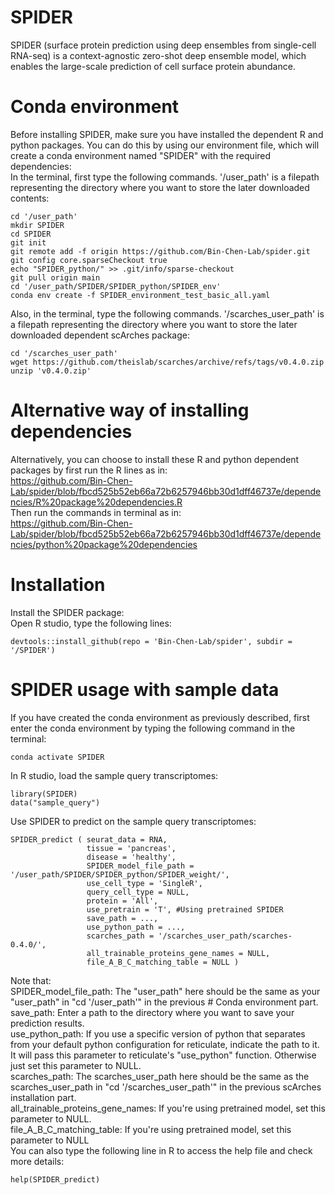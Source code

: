 # SPIDER
SPIDER (surface protein prediction using deep ensembles from single-cell RNA-seq) is a context-agnostic zero-shot deep ensemble model, which enables the large-scale prediction of cell surface protein abundance. 

# Conda environment
Before installing SPIDER, make sure you have installed the dependent R and python packages. You can do this by using our environment file, which will create a conda environment named "SPIDER" with the required dependencies: <br />
In the terminal, first type the following commands. '/user_path' is a filepath representing the directory where you want to store the later downloaded contents: <br />
```
cd '/user_path' 
mkdir SPIDER
cd SPIDER
git init
git remote add -f origin https://github.com/Bin-Chen-Lab/spider.git
git config core.sparseCheckout true
echo "SPIDER_python/" >> .git/info/sparse-checkout
git pull origin main
cd '/user_path/SPIDER/SPIDER_python/SPIDER_env'
conda env create -f SPIDER_environment_test_basic_all.yaml
```
Also, in the terminal, type the following commands. '/scarches_user_path' is a filepath representing the directory where you want to store the later downloaded dependent scArches package:
```
cd '/scarches_user_path' 
wget https://github.com/theislab/scarches/archive/refs/tags/v0.4.0.zip
unzip 'v0.4.0.zip'
```

# Alternative way of installing dependencies
Alternatively, you can choose to install these R and python dependent packages by first run the R lines as in: <br />
https://github.com/Bin-Chen-Lab/spider/blob/fbcd525b52eb66a72b6257946bb30d1dff46737e/dependencies/R%20package%20dependencies.R <br />
Then run the commands in terminal as in: <br />
https://github.com/Bin-Chen-Lab/spider/blob/fbcd525b52eb66a72b6257946bb30d1dff46737e/dependencies/python%20package%20dependencies <br />

# Installation
Install the SPIDER package: <br />
Open R studio, type the following lines: <br />
```
devtools::install_github(repo = 'Bin-Chen-Lab/spider', subdir = '/SPIDER')
``` 

# SPIDER usage with sample data
If you have created the conda environment as previously described, first enter the conda environment by typing the following command in the terminal:
```
conda activate SPIDER
```

In R studio, load the sample query transcriptomes:
```
library(SPIDER)
data("sample_query")
```

Use SPIDER to predict on the sample query transcriptomes:
```
SPIDER_predict ( seurat_data = RNA,
                 tissue = 'pancreas',
                 disease = 'healthy',
                 SPIDER_model_file_path = '/user_path/SPIDER/SPIDER_python/SPIDER_weight/', 
                 use_cell_type = 'SingleR',
                 query_cell_type = NULL,
                 protein = 'All',
                 use_pretrain = 'T', #Using pretrained SPIDER
                 save_path = ..., 
                 use_python_path = ..., 
                 scarches_path = '/scarches_user_path/scarches-0.4.0/',
                 all_trainable_proteins_gene_names = NULL, 
                 file_A_B_C_matching_table = NULL ) 
```
Note that:<br />
SPIDER_model_file_path: The "user_path" here should be the same as your "user_path" in "cd '/user_path'" in the previous # Conda environment part.
save_path: Enter a path to the directory where you want to save your prediction results. <br />
use_python_path: If you use a specific version of python that separates from your default python configuration for reticulate, indicate the path to it. It will pass this parameter to reticulate's "use_python" function. Otherwise just set this parameter to NULL. <br />
scarches_path: The scarches_user_path here should be the same as the scarches_user_path in "cd '/scarches_user_path'" in the previous scArches installation part. <br />
all_trainable_proteins_gene_names: If you're using pretrained model, set this parameter to NULL. <br />
file_A_B_C_matching_table: If you're using pretrained model, set this parameter to NULL <br />
You can also type the following line in R to access the help file and check more details: <br />
```
help(SPIDER_predict)
```
